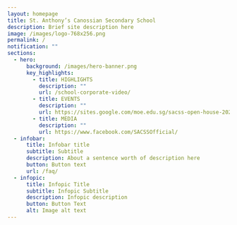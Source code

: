 ```yaml
---
layout: homepage
title: St. Anthony’s Canossian Secondary School
description: Brief site description here
image: /images/logo-768x256.png
permalink: /
notification: ""
sections:
  - hero:
      background: /images/hero-banner.png
      key_highlights:
        - title: HIGHLIGHTS
          description: ""
          url: /school-corporate-video/
        - title: EVENTS
          description: ""
          url: https://sites.google.com/moe.edu.sg/sacss-open-house-2022/home
        - title: MEDIA
          description: ""
          url: https://www.facebook.com/SACSSOfficial/
  - infobar:
      title: Infobar title
      subtitle: Subtitle
      description: About a sentence worth of description here
      button: Button text
      url: /faq/
  - infopic:
      title: Infopic Title
      subtitle: Infopic Subtitle
      description: Infopic description
      button: Button Text
      alt: Image alt text
---
```


